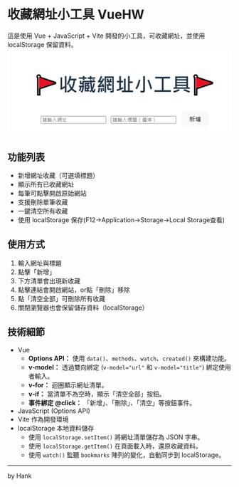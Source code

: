 # 收藏網址小工具 VueHW

這是使用 Vue + JavaScript + Vite 開發的小工具，可收藏網址，並使用 localStorage 保留資料。
![alt text](image-1.png)

## 功能列表

- 新增網址收藏（可選填標題）
- 顯示所有已收藏網址
- 每筆可點擊開啟原始網站
- 支援刪除單筆收藏
- 一鍵清空所有收藏
- 使用 localStorage 保存(F12->Application->Storage->Local Storage查看)

## 使用方式

1. 輸入網址與標題
2. 點擊「新增」
3. 下方清單會出現新收藏
4. 點擊連結會開啟網站，or點「刪除」移除
5. 點「清空全部」可刪除所有收藏
6. 關閉瀏覽器也會保留儲存資料（localStorage）

## 技術細節

- Vue 
    - **Options API：** 使用 `data()`、`methods`、`watch`、`created()` 來構建功能。
    - **v-model：** 透過雙向綁定 (`v-model="url"` 和 `v-model="title"`) 綁定使用者輸入。
    - **v-for：** 迴圈顯示網址清單。
    - **v-if：** 當清單不為空時，顯示「清空全部」按鈕。
    - **事件綁定 @click：** 「新增」、「刪除」、「清空」等按鈕事件。
- JavaScript (Options API)
- Vite 作為開發環境
- localStorage 本地資料儲存
    - 使用 `localStorage.setItem()` 將網址清單儲存為 JSON 字串。
    - 使用 `localStorage.getItem()` 在頁面載入時，還原收藏資料。
    - 使用 `watch()` 監聽 `bookmarks` 陣列的變化，自動同步到 localStorage。

---

by Hank 

[def]: image.png